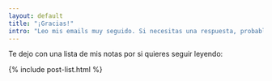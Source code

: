 ```yaml
---
layout: default
title: "¡Gracias!"
intro: "Leo mis emails muy seguido. Si necesitas una respuesta, probablemente la tengas en un máximo de ~24 horas."
---
```


Te dejo con una lista de mis notas por si quieres seguir leyendo:

{% include post-list.html %}
